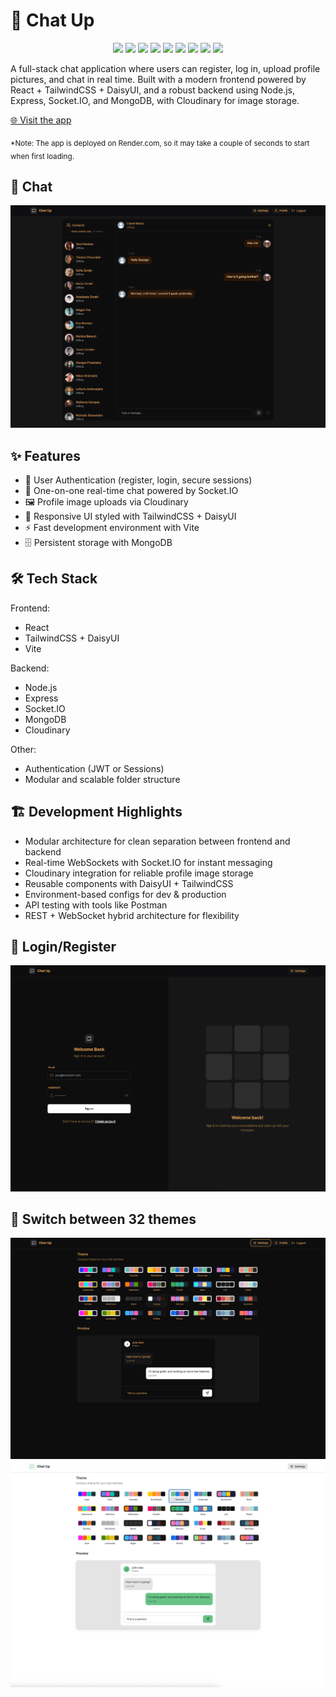 # 💬 Chat Up

<p align="center"> <img src="https://img.shields.io/badge/React-blue" /> <img src="https://img.shields.io/badge/TailwindCSS-38B2AC" /> <img src="https://img.shields.io/badge/DaisyUI-ff69b4" /> <img src="https://img.shields.io/badge/Vite-yellow" /> <img src="https://img.shields.io/badge/Node.js-68a063" /> <img src="https://img.shields.io/badge/Express-lightgrey" /> <img src="https://img.shields.io/badge/MongoDB-brightgreen" /> <img src="https://img.shields.io/badge/Cloudinary-4285F4" /> <img src="https://img.shields.io/badge/Socket.IO-black" /> </p>
A full-stack chat application where users can register, log in, upload profile pictures, and chat in real time. Built with a modern frontend powered by React + TailwindCSS + DaisyUI, and a robust backend using Node.js, Express, Socket.IO, and MongoDB, with Cloudinary for image storage.

[🌐 Visit the app](https://chat-up-1.onrender.com/login)
<p><sub>*Note: The app is deployed on Render.com, so it may take a couple of seconds to start when first loading.</sub></p>


## 📸 Chat

<p align="center">
  <img src="app3.png" alt="Chat Page" />
</p>


## ✨ Features

- 🔐 User Authentication (register, login, secure sessions)
- 💬 One-on-one real-time chat powered by Socket.IO
- 🖼️ Profile image uploads via Cloudinary
- 🎨 Responsive UI styled with TailwindCSS + DaisyUI
- ⚡ Fast development environment with Vite
- 🗄️ Persistent storage with MongoDB

## 🛠️ Tech Stack

Frontend:
- React
- TailwindCSS + DaisyUI
- Vite

Backend:
- Node.js
- Express
- Socket.IO
- MongoDB
- Cloudinary

Other:
- Authentication (JWT or Sessions)
- Modular and scalable folder structure

## 🏗️ Development Highlights

- Modular architecture for clean separation between frontend and backend
- Real-time WebSockets with Socket.IO for instant messaging
- Cloudinary integration for reliable profile image storage
- Reusable components with DaisyUI + TailwindCSS
- Environment-based configs for dev & production
- API testing with tools like Postman
- REST + WebSocket hybrid architecture for flexibility

## 📸 Login/Register

<p align="center">
  <img src="app5.png" alt="Chat Page" />
</p>

## 📸 Switch between 32 themes

<p align="center">
  <img src="app1.png" alt="Login Page" />
  <img src="app4.png" alt="Chat Page" />
</p>
